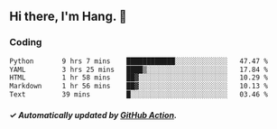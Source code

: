 ## Hi there, I'm Hang. 👋

### Coding

<!--START_SECTION:waka-->

```txt
Python       9 hrs 7 mins    ████████████░░░░░░░░░░░░░   47.47 %
YAML         3 hrs 25 mins   ████▒░░░░░░░░░░░░░░░░░░░░   17.84 %
HTML         1 hr 58 mins    ██▓░░░░░░░░░░░░░░░░░░░░░░   10.29 %
Markdown     1 hr 56 mins    ██▓░░░░░░░░░░░░░░░░░░░░░░   10.13 %
Text         39 mins         █░░░░░░░░░░░░░░░░░░░░░░░░   03.46 %
```

<!--END_SECTION:waka-->

##### ✓ Automatically updated by [GitHub Action](https://github.com/huhuhang/huhuhang/actions).

